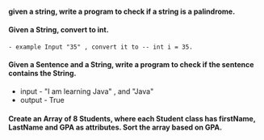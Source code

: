 #### given a string, write a  program to check if a string is a palindrome.

#### Given a String, convert to int.
    - example Input "35" , convert it to -- int i = 35.

#### Given a Sentence and a String, write a program to check if the sentence contains the String.
  - input - "I am learning Java" , and "Java"
  - output - True

#### Create an Array of 8 Students, where each Student class has firstName, LastName and GPA as attributes. Sort the array based on GPA.
